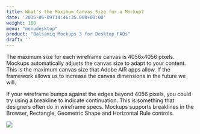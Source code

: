 ```yaml
---
title: What's the Maximum Canvas Size for a Mockup?
date: '2015-05-09T14:46:35.000+00:00'
weight: 160
menu: "menudesktop"
product: "Balsamiq Mockups 3 for Desktop FAQs"
draft: ''
---
```

The maximum size for each wireframe canvas is 4056x4056 pixels. Mockups automatically adjusts the canvas size to adapt to your content. This is the maximum canvas size that Adobe AIR apps allow. If the framework allows us to increase the canvas dimensions in the future we will.

If your wireframe bumps against the edges beyond 4056 pixels, you could try using a breakline to indicate continuation. This is something that designers often do in wireframe specs. Mockups supports breaklines in the Browser, Rectangle, Geometric Shape and Horizontal Rule controls.

![](https://media.balsamiq.com/img/support/docs/m4d/b3/breaklines.png)
